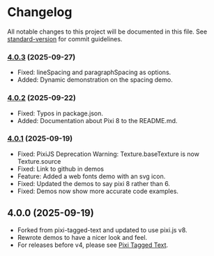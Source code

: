 # Changelog

All notable changes to this project will be documented in this file. See [standard-version](https://github.com/conventional-changelog/standard-version) for commit guidelines.

### [4.0.3](https://github.com/rizen/pixi-glyphs/compare/v4.0.2...v4.0.3) (2025-09-27)

- Fixed: lineSpacing and paragraphSpacing as options.
- Added: Dynamic demonstration on the spacing demo.

### [4.0.2](https://github.com/rizen/pixi-glyphs/compare/v4.0.1...v4.0.2) (2025-09-22)

- Fixed: Typos in package.json. 
- Added: Documentation about Pixi 8 to the README.md.

### [4.0.1](https://github.com/rizen/pixi-glyphs/compare/v5.0.0...v4.0.1) (2025-09-19)

- Fixed: PixiJS Deprecation Warning: Texture.baseTexture is now Texture.source
- Fixed: Link to github in demos
- Feature: Added a web fonts demo with an svg icon.
- Fixed: Updated the demos to say pixi 8 rather than 6.
- Fixed: Demos now show more accurate code examples.

## 4.0.0 (2025-09-19)

- Forked from pixi-tagged-text and updated to use pixi.js v8.
- Rewrote demos to have a nicer look and feel.
- For releases before v4, please see [Pixi Tagged Text](https://github.com/mimshwright/pixi-tagged-text).
